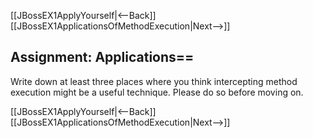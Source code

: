 [[JBossEX1ApplyYourself|<--Back]] [[JBossEX1ApplicationsOfMethodExecution|Next-->]]

## Assignment: Applications==
Write down at least three places where you think intercepting method execution might be a useful technique. Please do so before moving on.

[[JBossEX1ApplyYourself|<--Back]] [[JBossEX1ApplicationsOfMethodExecution|Next-->]]